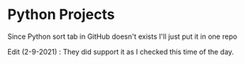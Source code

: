 # Python Projects
Since Python sort tab in GitHub doesn't exists I'll just put it in one repo

Edit (2-9-2021) : They did support it as I checked this time of the day.
